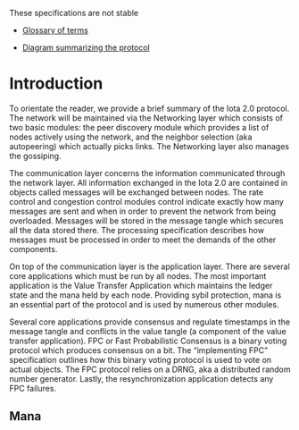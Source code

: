 

These specifications are not stable


  
-   [Glossary of terms](https://docs.google.com/document/d/1Ak8NT9e9NFQIrXahYmlgj_FLH7mMT5NR4rlTwczfQSE/edit#heading=h.h27luwpmebto)
    
-   [Diagram summarizing the protocol](https://app.diagrams.net/#G1DS5lUas9URTYwspkBl5nlp80R2opE5fC)
    

# Introduction

To orientate the reader, we provide a brief summary of the Iota 2.0 protocol. The network will be maintained via the Networking layer which consists of two basic modules: the peer discovery module which provides a list of nodes actively using the network, and the neighbor selection (aka autopeering) which actually picks links. The Networking layer also manages the gossiping.

  

The communication layer concerns the information communicated through the network layer. All information exchanged in the Iota 2.0 are contained in objects called messages will be exchanged between nodes. The rate control and congestion control modules control indicate exactly how many messages are sent and when in order to prevent the network from being overloaded. Messages will be stored in the message tangle which secures all the data stored there. The processing specification describes how messages must be processed in order to meet the demands of the other components.

  

On top of the communication layer is the application layer. There are several core applications which must be run by all nodes. The most important application is the Value Transfer Application which maintains the ledger state and the mana held by each node. Providing sybil protection, mana is an essential part of the protocol and is used by numerous other modules.

  

Several core applications provide consensus and regulate timestamps in the message tangle and conflicts in the value tangle (a component of the value transfer application). FPC or Fast Probabilistic Consensus is a binary voting protocol which produces consensus on a bit. The “implementing FPC” specification outlines how this binary voting protocol is used to vote on actual objects. The FPC protocol relies on a DRNG, aka a distributed random number generator. Lastly, the resynchronization application detects any FPC failures.

## Mana 

<!--stackedit_data:
eyJoaXN0b3J5IjpbLTE4OTE2NjI0OTAsLTQxMTA1NDYzNiwtMT
IzODg0NTc5Miw0NDAwMjgzNjcsOTY1Nzc4NjA5XX0=
-->